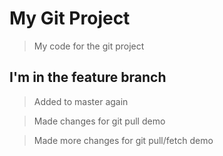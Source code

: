 # My Git Project

> My code for the git project

## I'm in the feature branch

>Added to master again

>Made changes for git pull demo

>Made more changes for git pull/fetch demo
